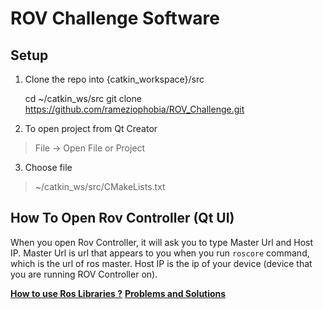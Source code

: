 # ROV Challenge Software

## Setup

 1. Clone the repo into {catkin_workspace}/src

    cd ~/catkin_ws/src
    git clone https://github.com/rameziophobia/ROV_Challenge.git

 2. To open project from Qt Creator

> File -> Open File or Project

 3. Choose file

> ~/catkin_ws/src/CMakeLists.txt

## How To Open Rov Controller (Qt UI)

When you open Rov Controller, it will ask you to type Master Url and Host IP.
Master Url is url that appears to you when you run `roscore` command, which is the url of ros master.
Host IP is the ip of your device (device that you are running ROV Controller on).


**[How to use Ros Libraries ?](/libs/README.md)**
**[Problems and Solutions](/PROBLEMS.md)**
